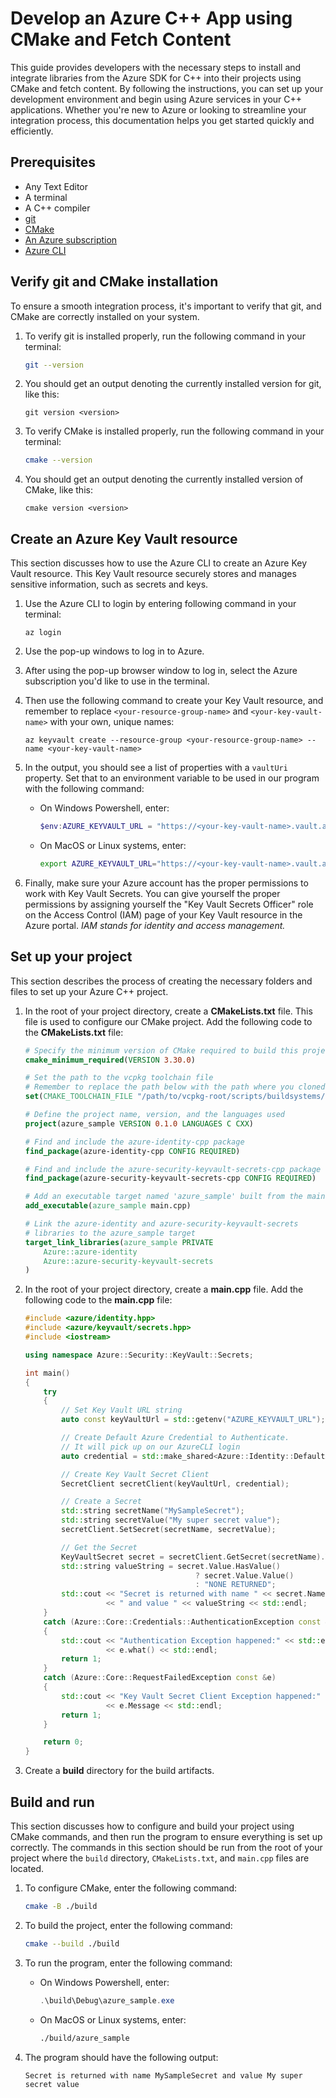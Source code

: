 # Develop an Azure C++ App using CMake and Fetch Content

This guide provides developers with the necessary steps to install and integrate libraries from the Azure SDK for C++ into their projects using CMake and fetch content. By following the instructions, you can set up your development environment and begin using Azure services in your C++ applications. Whether you're new to Azure or looking to streamline your integration process, this documentation helps you get started quickly and efficiently.

## Prerequisites

- Any Text Editor
- A terminal
- A C++ compiler
- [git](https://git-scm.com/downloads)
- [CMake](https://cmake.org/download/)
- [An Azure subscription](https://azure.microsoft.com/free/)
- [Azure CLI](/cli/azure/install-azure-cli)

## Verify git and CMake installation

To ensure a smooth integration process, it's important to verify that git, and CMake are correctly installed on your system.

1. To verify git is installed properly, run the following command in your terminal:

    ```bash
    git --version
    ```

1. You should get an output denoting the currently installed version for git, like this:

    ```output
    git version <version>
    ```

1. To verify CMake is installed properly, run the following command in your terminal:

    ```bash
    cmake --version
    ```

1. You should get an output denoting the currently installed version of CMake, like this:

    ```output
    cmake version <version>
    ```

## Create an Azure Key Vault resource

This section discusses how to use the Azure CLI to create an Azure Key Vault resource. This Key Vault resource securely stores and manages sensitive information, such as secrets and keys.

1. Use the Azure CLI to login by entering following command in your terminal:

    ```azurecli
    az login
    ```

1. Use the pop-up windows to log in to Azure.
1. After using the pop-up browser window to log in, select the Azure subscription you'd like to use in the terminal.
1. Then use the following command to create your Key Vault resource, and remember to replace `<your-resource-group-name>` and `<your-key-vault-name>` with your own, unique names:

    ```azurecli
    az keyvault create --resource-group <your-resource-group-name> --name <your-key-vault-name>
    ```

1. In the output, you should see a list of properties with a `vaultUri` property. Set that to an environment variable to be used in our program with the following command:

   - On Windows Powershell, enter:

        ```powershell
        $env:AZURE_KEYVAULT_URL = "https://<your-key-vault-name>.vault.azure.net/"
        ```

   - On MacOS or Linux systems, enter:

        ```bash
        export AZURE_KEYVAULT_URL="https://<your-key-vault-name>.vault.azure.net/"
        ```

1. Finally, make sure your Azure account has the proper permissions to work with Key Vault Secrets. You can give yourself the proper permissions by assigning yourself the "Key Vault Secrets Officer" role on the Access Control (IAM) page of your Key Vault resource in the Azure portal. *IAM stands for identity and access management.*

## Set up your project

This section describes the process of creating the necessary folders and files to set up your Azure C++ project.

1. In the root of your project directory, create a **CMakeLists.txt** file. This file is used to configure our CMake project. Add the following code to the **CMakeLists.txt** file:

    ```cmake
    # Specify the minimum version of CMake required to build this project
    cmake_minimum_required(VERSION 3.30.0)
    
    # Set the path to the vcpkg toolchain file
    # Remember to replace the path below with the path where you cloned vcpkg
    set(CMAKE_TOOLCHAIN_FILE "/path/to/vcpkg-root/scripts/buildsystems/vcpkg.cmake")
    
    # Define the project name, version, and the languages used
    project(azure_sample VERSION 0.1.0 LANGUAGES C CXX)
    
    # Find and include the azure-identity-cpp package
    find_package(azure-identity-cpp CONFIG REQUIRED)
    
    # Find and include the azure-security-keyvault-secrets-cpp package
    find_package(azure-security-keyvault-secrets-cpp CONFIG REQUIRED)
    
    # Add an executable target named 'azure_sample' built from the main.cpp source file
    add_executable(azure_sample main.cpp)
    
    # Link the azure-identity and azure-security-keyvault-secrets 
    # libraries to the azure_sample target
    target_link_libraries(azure_sample PRIVATE
        Azure::azure-identity
        Azure::azure-security-keyvault-secrets
    )
    ```

1. In the root of your project directory, create a **main.cpp** file. Add the following code to the **main.cpp** file:

    ```cpp
    #include <azure/identity.hpp>
    #include <azure/keyvault/secrets.hpp>
    #include <iostream>
    
    using namespace Azure::Security::KeyVault::Secrets;
    
    int main()
    {
        try
        {
            // Set Key Vault URL string
            auto const keyVaultUrl = std::getenv("AZURE_KEYVAULT_URL");
    
            // Create Default Azure Credential to Authenticate.
            // It will pick up on our AzureCLI login
            auto credential = std::make_shared<Azure::Identity::DefaultAzureCredential>();
    
            // Create Key Vault Secret Client
            SecretClient secretClient(keyVaultUrl, credential);
    
            // Create a Secret
            std::string secretName("MySampleSecret");
            std::string secretValue("My super secret value");
            secretClient.SetSecret(secretName, secretValue);
    
            // Get the Secret
            KeyVaultSecret secret = secretClient.GetSecret(secretName).Value;
            std::string valueString = secret.Value.HasValue()
                                          ? secret.Value.Value()
                                          : "NONE RETURNED";
            std::cout << "Secret is returned with name " << secret.Name
                      << " and value " << valueString << std::endl;
        }
        catch (Azure::Core::Credentials::AuthenticationException const &e)
        {
            std::cout << "Authentication Exception happened:" << std::endl
                      << e.what() << std::endl;
            return 1;
        }
        catch (Azure::Core::RequestFailedException const &e)
        {
            std::cout << "Key Vault Secret Client Exception happened:" << std::endl
                      << e.Message << std::endl;
            return 1;
        }
    
        return 0;
    }
    ```

1. Create a **build** directory for the build artifacts.

## Build and run

This section discusses how to configure and build your project using CMake commands, and then run the program to ensure everything is set up correctly. The commands in this section should be run from the root of your project where the `build` directory, `CMakeLists.txt`, and `main.cpp` files are located.

1. To configure CMake, enter the following command:

    ```bash
    cmake -B ./build
    ```

1. To build the project, enter the following command:

    ```bash
    cmake --build ./build
    ```

1. To run the program, enter the following command:

   - On Windows Powershell, enter:

        ```powershell
        .\build\Debug\azure_sample.exe
        ```

   - On MacOS or Linux systems, enter:

        ```bash
        ./build/azure_sample
        ```

1. The program should have the following output:

    ```output
    Secret is returned with name MySampleSecret and value My super secret value
    ```
